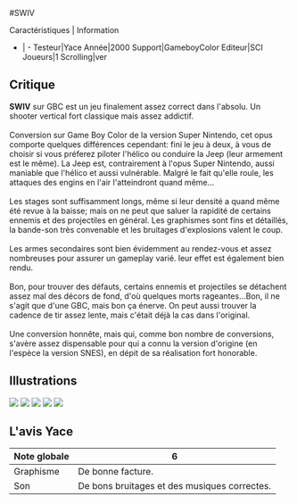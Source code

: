 #SWIV

Caractéristiques | Information
- | -
Testeur|Yace
Année|2000
Support|GameboyColor
Editeur|SCI
Joueurs|1
Scrolling|ver

## Critique
<b>SWIV</b> sur GBC est un jeu finalement assez correct dans l'absolu. Un shooter vertical fort classique mais assez addictif. <br/><br/>Conversion sur Game Boy Color de la version Super Nintendo, cet opus comporte quelques différences cependant: fini le jeu à deux, à vous de choisir si vous préferez piloter l'hélico ou conduire la Jeep (leur armement est le même). La Jeep est, contrairement à l'opus Super Nintendo, aussi maniable que l'hélico et aussi vulnérable. Malgré le fait qu'elle roule, les attaques des engins en l'air l'atteindront quand même...<br/><br/>Les stages sont suffisamment longs, même si leur densité a quand même été revue à la baisse; mais on ne peut que saluer la rapidité de certains ennemis et des projectiles en général. Les graphismes sont fins et détaillés, la bande-son très convenable et les bruitages d'explosions valent le coup. <br/><br/>Les armes secondaires sont bien évidemment au rendez-vous et assez nombreuses pour assurer un gameplay varié. leur effet est également bien rendu.<br/><br/>Bon, pour trouver des défauts, certains ennemis et projectiles se détachent assez mal des décors de fond, d'où quelques morts rageantes...Bon, il ne s'agit que d'une GBC, mais bon ça énerve. On peut aussi trouver la cadence de tir assez lente, mais c'était déjà la cas dans l'original.<br/><br/>Une conversion honnête, mais qui, comme bon nombre de conversions, s'avère assez dispensable pour qui a connu la version d'origine (en l'espèce la version SNES), en dépit de sa réalisation fort honorable.

## Illustrations
![](http://www.shmup.com/images/thumbs/img_fiche_1_972.bmp)
![](http://www.shmup.com/images/thumbs/img_fiche_2_972.bmp)
![](http://www.shmup.com/images/thumbs/img_fiche_3_972.bmp)
![](http://www.shmup.com/images/thumbs/)
![](http://www.shmup.com/images/thumbs/)

## L'avis Yace
Note globale|6
-|-
Graphisme|De bonne facture.
Son|De bons bruitages et des musiques correctes.
